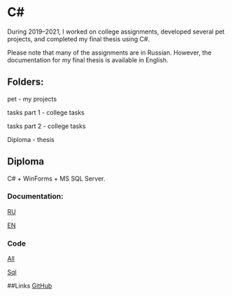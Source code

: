 # C#
During 2019–2021, I worked on college assignments, developed several pet projects, and completed my final thesis using C#.

Please note that many of the assignments are in Russian. However, the documentation for my final thesis is available in English.

## Folders:
pet - my projects

tasks part 1 - college tasks

tasks part 2 - college tasks

Diploma - thesis

## Diploma 
C# + WinForms + MS SQL Server.
### Documentation:
[RU](https://github.com/kramkvol/C-sharp/tree/main/Diploma/%D0%94%D0%BE%D0%BA%D1%83%D0%BC%D0%B5%D0%BD%D1%82%D1%8B)

[EN](https://github.com/kramkvol/C-sharp/tree/main/Diploma/translated)
### Code
[All](https://github.com/kramkvol/C-sharp/tree/main/Diploma/%D0%A1%D0%B0%D0%BB%D0%BE%D0%BD)

[Sql](https://github.com/kramkvol/C-sharp/blob/main/Diploma/%D0%A1%D0%B0%D0%BB%D0%BE%D0%BD/%D0%A1%D0%B0%D0%BB%D0%BE%D0%BD%20%D0%BA%D1%80%D0%B0%D1%81%D0%BE%D1%82%D1%8B.sql)

##Links
[GitHub](https://github.com/kramkvol/C-sharp/tree/main)


